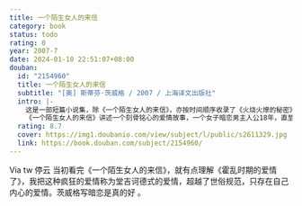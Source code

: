```yaml
---
title: 一个陌生女人的来信
category: book
status: todo
rating: 0
year: 2007-7
date: 2024-01-10 22:51:07+08:00
douban:
  id: "2154960"
  title: 一个陌生女人的来信
  subtitle: "[奥] 斯蒂芬·茨威格 / 2007 / 上海译文出版社"
  intro: |-
    这是一部短篇小说集，除《一个陌生女人的来信》，亦按时间顺序收录了《火烧火燎的秘密》、《马来狂人》等名篇，作者的创作历程一目了然。
    《一个陌生女人的来信》讲述一个刻骨铭心的爱情故事，一个女子暗恋男主人公18年，直至临死才决定向他告白。
  rating: 8.7
  cover: https://img1.doubanio.com/view/subject/l/public/s2611329.jpg
  link: https://book.douban.com/subject/2154960/
---
```


Via tw 停云 当初看完《一个陌生女人的来信》，就有点理解《霍乱时期的爱情了》，我把这种疯狂的爱情称为堂吉诃德式的爱情，超越了世俗规范，只存在自己内心的爱情。茨威格写暗恋是真的好 。
